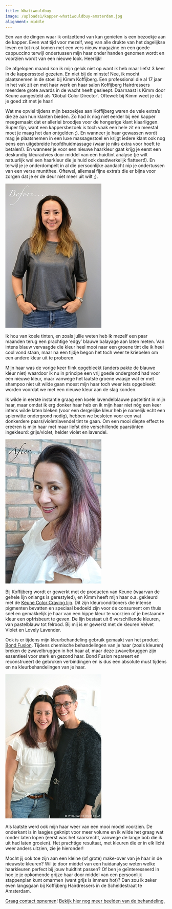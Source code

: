 ```yaml
---
title: Whatiwouldbuy
image: /uploads1/kapper-whatiwouldbuy-amsterdam.jpg
alignment: middle
---
```



Een van de dingen waar ik ontzettend van kan genieten is een bezoekje aan de kapper. Even wat tijd voor mezelf, weg van alle drukte van het dagelijkse leven en tot rust komen met een vers nieuw magazine en een goede cappuccino terwijl ondertussen mijn haar onder handen genomen wordt en voorzien wordt van een nieuwe look. Heerlijk!

De afgelopen maand kon ik mijn geluk niet op want ik heb maar liefst 3 keer in de kappersstoel gezeten. En niet bij de minste! Nee, ik mocht plaatsnemen in de stoel bij Kimm Koffijberg. Een professional die al 17 jaar in het vak zit en met haar werk en haar salon Koffijberg Hairdressers meerdere grote awards in de wacht heeft gesleept. Daarnaast is Kimm door Keune aangesteld als ‘Global Color Director’. Oftewel: bij Kimm weet je dat je goed zit met je haar!

Wat me opviel tijdens mijn bezoekjes aan Koffijberg waren de vele extra’s die ze aan hun klanten bieden. Zo had ik nog niet eerder bij een kapper meegemaakt dat er allerlei broodjes voor de hongerige klant klaarliggen. Super fijn, want een kappersbezoek is toch vaak een hele zit en meestal moet je maag het dan ontgelden ;). En wanneer je haar gewassen wordt mag je plaatsnemen in een luxe massagestoel en krijgt iedere klant ook nog eens een uitgebreide hoofdhuidmassage (waar je niks extra voor hoeft te betalen!). En wanneer je voor een nieuwe haarkleur gaat krijg je eerst een deskundig kleuradvies door middel van een huidtint analyse (je wilt natuurlijk wel een haarkleur die je huid ook daadwerkelijk flatteert!). En terwijl je je onderdompelt in al die persoonlijke aandacht nip je ondertussen van een verse muntthee. Oftewel, allemaal fijne extra’s die er bijna voor zorgen dat je er de deur niet meer uit wilt ;).

![](/uploads1/versions/kapper-whatiwouldbuy-amsterdam-voor-mini---x----300-450x---.jpg)

Ik hou van koele tinten, en zoals jullie weten heb ik mezelf een paar maanden terug een prachtige ‘edgy’ blauwe balayage aan laten meten. Van intens blauw vervaagde die kleur heel mooi naar een groene tint die ik heel cool vond staan, maar na een tijdje begon het toch weer te kriebelen om een andere kleur uit te proberen.

Mijn haar was de vorige keer flink opgebleekt (anders pakte de blauwe kleur niet) waardoor ik nu in principe een vrij goede ondergrond had voor een nieuwe kleur, maar vanwege het laatste groene waasje wat er met shampoo niet uit wilde gaan moest mijn haar toch weer iets opgebleekt worden voordat we met een nieuwe kleur aan de slag konden.

Ik wilde in eerste instantie graag een koele lavendelblauwe pasteltint in mijn haar, maar omdat ik erg donker haar heb en ik mijn haar niet n&oacute;g een keer intens wilde laten bleken (voor een dergelijke kleur heb je namelijk echt een spierwitte ondergrond nodig), hebben we besloten voor een wat donkerdere paars/violet/lavendel tint te gaan. Om een mooi diepte effect te cre&euml;ren is mijn haar met maar liefst drie verschillende paarstinten ingekleurd: grijs/violet, helder violet en lavendel.

![](/uploads1/versions/kapper-whatiwouldbuy-amsterdam-na-mini---x----300-450x---.jpg)

Bij Koffijberg wordt er gewerkt met de producten van Keune (waarvan de gehele lijn onlangs is gerestyled), en Kimm heeft mijn haar o.a. gekleurd met de [Keune Color Craving lijn](http://www.keune.com/nl/Producten/Productinformatie/prodid/4014/rtid/406/tagids/179#.WQnF6tLyiUk). Dit zijn kleurconditioners die intense pigmenten bevatten en speciaal bedoeld zijn voor de consument om thuis snel en gemakkelijk je haar van een hippe kleur te voorzien of je bestaande kleur een opfrisbeurt te geven. De lijn bestaat uit 6 verschillende kleuren, van pastelblauw tot felrood. Bij mij is er gewerkt met de kleuren Velvet Violet en Lovely Lavender.

Ook is er tijdens mijn kleurbehandeling gebruik gemaakt van het product [Bond Fusion](http://www.keune.nl/BondFusion#.WQnFmdLyiUk). Tijdens chemische behandelingen van je haar (zoals kleuren) breken de zwavelbruggen in het haar af, maar deze zwavelbruggen zijn essentieel voor sterk en gezond haar. Bond Fusion repareert en reconstrueert de gebroken verbindingen en is dus een absolute must tijdens en na kleurbehandelingen van je haar.

![](/uploads1/versions/kapper-whatiwouldbuy-amsterdam-kimm---x----300-450x---.jpg)

Als laatste werd ook mijn haar weer van een mooi model voorzien. De onderkant is in laagjes geknipt voor meer volume en ik wilde het graag wat ronder laten lopen (eerst was het kaarsrecht, vanwege de lange bob die ik uit had laten groeien). Het prachtige resultaat, met kleuren die er in elk licht weer anders uitzien, zie je hieronder!

Mocht jij ook toe zijn aan een kleine (of grote) make-over van je haar in de nieuwste kleuren? Wil je door middel van een huidanalyse weten welke haarkleuren perfect bij jouw huidtint passen? Of ben je ge&iuml;nteresseerd in hoe je je opkomende grijze haar door middel van een persoonlijk stappenplan kunt omarmen (want grijs is immers hot)? Dan zou ik zeker even langsgaan bij Koffijberg Hairdressers in de Scheldestraat te Amsterdam.

[Graag contact opnemen](http://www.koffijberg.nl/contact/)! [Bekijk hier nog meer beelden van de behandeling.](http://whatiwouldbuy.com/VIOLET+LAVENDER+HAIR+WITH+KEUNE+COLOR+CRAVING+AT+KOFFIJBERG+HAIRDRESSERS)